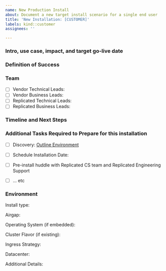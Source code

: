 ```yaml
---
name: New Production Install
about: Document a new target install scenario for a single end user
title: 'New Installation: [CUSTOMER]'
labels: kind::customer
assignees: ''

---
```


### Intro, use case, impact, and target go-live date
<!-- Describe the customer and their use case or value prop. If possible, add any notes on the priority / strategic impact of getting this customer successfully up and running. -->



### Definition of Success
<!-- Define what "success" looks like for this end user, beyond just "getting the software up and running" -->


### Team

- [ ] Vendor Technical Leads: 
- [ ] Vendor Business Leads:
- [ ] Replicated Technical Leads:
- [ ] Replicated Business Leads:

### Timeline and Next Steps
<!-- Area to Track past engagements as well as next steps. Example provided below:

11/1 Customer working to provision new machine with bigger disk, next attempt 11/3

10/29 Initial installation call, app up and running but ran out of disk space and fell over. Replicated team recommends resolving issue [#10 -- preflight checks for disk space]() before next attempt.

10/27 Pre-Planning call with Replicated team, task list reviewed and validated

10/20 Customer identified as potential prospect, PoC kick off scheduled for 10/29

 -->


### Additional Tasks Required to Prepare for this installation
<!-- Can include integration work (from “production ready” board), testing work, documentation work, planning calls or anything else -->

- [ ] Discovery: [Outline Environment](#environment)
- [ ] Schedule Installation Date: 
- [ ] Pre-install huddle with Replicated CS team and Replicated Engineering Support
- [ ] … etc


### Environment
<!-- Describe the customer’s environment-->

Install type:
<!-- Is this an Embedded or Existing Cluster? -->

Airgap:
<!-- Is this an Airgapped and/or BYO Registry installation? -->

Operating System (if embedded):
<!-- Red Hat  -->


Cluster Flavor (if existing):

Ingress Strategy:
<!-- How will the end user interact with the application and with the app manager UI? Will there be a load balancer in front of a VM? Do they have an existing ingress or service mesh controller that must be used? Do any services require Node Ports? -->

Datacenter:
<!-- Is this AWS? Bare Metal? VSphere? GCP? Azure? Something else? -->

Additional Details:
